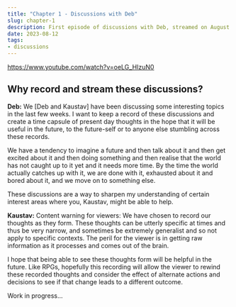 ```yaml
---
title: "Chapter 1 - Discussions with Deb"
slug: chapter-1
description: First episode of discussions with Deb, streamed on August 12, 2023
date: 2023-08-12
tags: 
- discussions
---
```


https://www.youtube.com/watch?v=oeLG_HIzuN0

## Why record and stream these discussions?

**Deb:** We [Deb and Kaustav] have been discussing some interesting topics in the last few weeks. I want to keep a record of these discussions and create a time capsule of present day thoughts in the hope that it will be useful in the future, to the future-self or to anyone else stumbling across these records.

We have a tendency to imagine a future and then talk about it and then get excited about it and then doing something and then realise that the world has not caught up to it yet and it needs more time. By the time the world actually catches up with it, we are done with it, exhausted about it and bored about it, and we move on to something else.

These discussions are a way to sharpen my understanding of certain interest areas where you, Kaustav, might be able to help.

**Kaustav:** Content warning for viewers: We have chosen to record our thoughts as they form. These thoughts can be utterly specific at times and thus be very narrow, and sometimes be extremely generalist and so not apply to specific contexts. The peril for the viewer is in getting raw information as it processes and comes out of the brain.

I hope that being able to see these thoughts form will be helpful in the future. Like RPGs, hopefully this recording will allow the viewer to rewind these recorded thoughts and consider the effect of alternate actions and decisions to see if that change leads to a different outcome.

Work in progress...